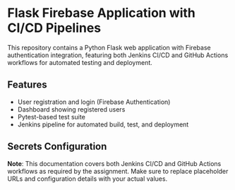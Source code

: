 # Flask Firebase Application with CI/CD Pipelines

This repository contains a Python Flask web application with Firebase authentication integration, featuring both Jenkins CI/CD and GitHub Actions workflows for automated testing and deployment.

## Features
- User registration and login (Firebase Authentication)
- Dashboard showing registered users
- Pytest-based test suite
- Jenkins pipeline for automated build, test, and deployment

## Secrets Configuration



**Note**: This documentation covers both Jenkins CI/CD and GitHub Actions workflows as required by the assignment. Make sure to replace placeholder URLs and configuration details with your actual values.